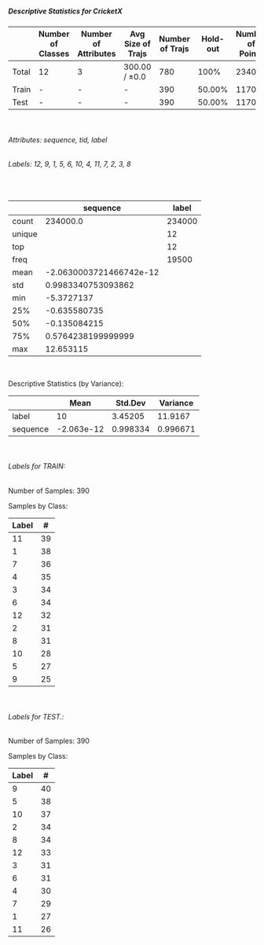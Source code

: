 ##### Descriptive Statistics for CricketX


|       |   Number of Classes |   Number of Attributes |   Avg Size of Trajs |   Number of Trajs | Hold-out   |   Number of Points |   Longest Size |   Shortest Size |
|-------|---------------------|------------------------|---------------------|-------------------|------------|--------------------|----------------|-----------------|
| Total | 12                  | 3                      | 300.00 / ±0.0       | 780               | 100%       |             234000 |            300 |             300 |
| Train | -                   | -                      | -                   | 390               | 50.00%     |             117000 |            300 |             300 |
| Test  | -                   | -                      | -                   | 390               | 50.00%     |             117000 |            300 |             300 |

&nbsp;

###### Attributes: sequence, tid, label


###### Labels: 12, 9, 1, 5, 6, 10, 4, 11, 7, 2, 3, 8

&nbsp;

|        | sequence                | label   |
|--------|-------------------------|---------|
| count  | 234000.0                | 234000  |
| unique |                         | 12      |
| top    |                         | 12      |
| freq   |                         | 19500   |
| mean   | -2.0630003721466742e-12 |         |
| std    | 0.9983340753093862      |         |
| min    | -5.3727137              |         |
| 25%    | -0.635580735            |         |
| 50%    | -0.135084215            |         |
| 75%    | 0.5764238199999999      |         |
| max    | 12.653115               |         |

&nbsp;

Descriptive Statistics (by Variance): 


|          |       Mean |   Std.Dev |   Variance |
|----------|------------|-----------|------------|
| label    | 10         |  3.45205  |  11.9167   |
| sequence | -2.063e-12 |  0.998334 |   0.996671 |

&nbsp;

###### Labels for TRAIN:


Number of Samples: 390
Samples by Class:
|   Label |   # |
|---------|-----|
|      11 |  39 |
|       1 |  38 |
|       7 |  36 |
|       4 |  35 |
|       3 |  34 |
|       6 |  34 |
|      12 |  32 |
|       2 |  31 |
|       8 |  31 |
|      10 |  28 |
|       5 |  27 |
|       9 |  25 |

&nbsp;

###### Labels for TEST.:


Number of Samples: 390
Samples by Class:
|   Label |   # |
|---------|-----|
|       9 |  40 |
|       5 |  38 |
|      10 |  37 |
|       2 |  34 |
|       8 |  34 |
|      12 |  33 |
|       3 |  31 |
|       6 |  31 |
|       4 |  30 |
|       7 |  29 |
|       1 |  27 |
|      11 |  26 |
